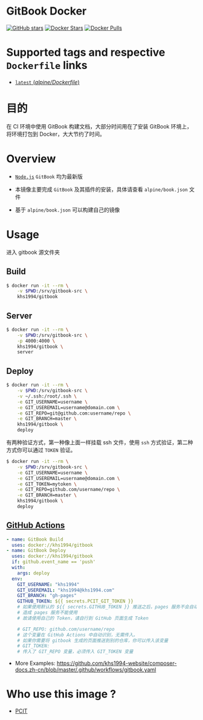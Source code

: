 # GitBook Docker

[![GitHub stars](https://img.shields.io/github/stars/khs1994-docker/gitbook.svg?style=social&label=Stars)](https://github.com/khs1994-docker/gitbook) [![Docker Stars](https://img.shields.io/docker/stars/khs1994/gitbook.svg)](https://store.docker.com/community/images/khs1994/gitbook/) [![Docker Pulls](https://img.shields.io/docker/pulls/khs1994/gitbook.svg)](https://store.docker.com/community/images/khs1994/gitbook/)

# Supported tags and respective `Dockerfile` links

* [`latest` (*alpine/Dockerfile*)](https://github.com/khs1994-docker/gitbook/tree/master/alpine/Dockerfile)

# 目的

在 CI 环境中使用 GitBook 构建文档，大部分时间用在了安装 GitBook 环境上，将环境打包到 Docker，大大节约了时间。

# Overview

* [`Node.js`](https://github.com/docker-library/docs/tree/master/node) `GitBook` 均为最新版

* 本镜像主要完成 `GitBook` 及其插件的安装，具体请查看 `alpine/book.json` 文件

* 基于 `alpine/book.json` 可以构建自己的镜像

# Usage

进入 gitbook 源文件夹

## Build

```bash
$ docker run -it --rm \
    -v $PWD:/srv/gitbook-src \
    khs1994/gitbook
```

## Server

```bash
$ docker run -it --rm \
    -v $PWD:/srv/gitbook-src \
    -p 4000:4000 \
    khs1994/gitbook \
    server
```

## Deploy

```bash
$ docker run -it --rm \
    -v $PWD:/srv/gitbook-src \
    -v ~/.ssh:/root/.ssh \
    -e GIT_USERNAME=username \
    -e GIT_USEREMAIL=username@domain.com \
    -e GIT_REPO=git@github.com:username/repo \
    -e GIT_BRANCH=master \
    khs1994/gitbook \
    deploy
```

有两种验证方式，第一种像上面一样挂载 ssh 文件，使用 `ssh` 方式验证，第二种方式你可以通过 `TOKEN` 验证。

```bash
$ docker run -it --rm \
    -v $PWD:/srv/gitbook-src \
    -e GIT_USERNAME=username \
    -e GIT_USEREMAIL=username@domain.com \
    -e GIT_TOKEN=mytoken \
    -e GIT_REPO=github.com/username/repo \
    -e GIT_BRANCH=master \
    khs1994/gitbook \
    deploy
```

## [GitHub Actions](https://help.github.com/en/categories/automating-your-workflow-with-github-actions)

```yaml
- name: GitBook Build
  uses: docker://khs1994/gitbook
- name: GitBook Deploy
  uses: docker://khs1994/gitbook
  if: github.event_name == 'push'
  with:
    args: deploy
  env:
    GIT_USERNAME: "khs1994"
    GIT_USEREMAIL: "khs1994@khs1994.com"
    GIT_BRANCH: "gh-pages"
    GITHUB_TOKEN: ${{ secrets.PCIT_GIT_TOKEN }}
    # 如果使用默认的 ${{ secrets.GITHUB_TOKEN }} 推送之后，pages 服务不会自动构建
    # 造成 pages 服务不能使用
    # 故请使用自己的 Token，请自行到 GitHub 页面生成 Token

    # GIT_REPO: github.com/username/repo
    # 这个变量在 GitHub Actions 中自动识别，无需传入。
    # 如果你需要将 gitbook 生成的页面推送到别的仓库，你可以传入该变量
    # GIT_TOKEN:
    # 传入了 GIT_REPO 变量，必须传入 GIT_TOKEN 变量
```

* More Examples: https://github.com/khs1994-website/composer-docs.zh-cn/blob/master/.github/workflows/gitbook.yaml

# Who use this image ?

* [PCIT](https://github.com/pcit-ce/pcit/blob/master/pcit_examples/gitbook.yml)

